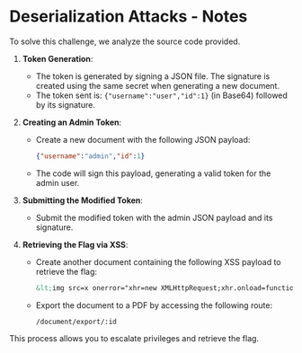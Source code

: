 # Deserialization Attacks - Notes

To solve this challenge, we analyze the source code provided.

1. **Token Generation**:
   - The token is generated by signing a JSON file. The signature is created using the same secret when generating a new document.
   - The token sent is: `{"username":"user","id":1}` (in Base64) followed by its signature.

2. **Creating an Admin Token**:
   - Create a new document with the following JSON payload:
     ```json
     {"username":"admin","id":1}
     ```
   - The code will sign this payload, generating a valid token for the admin user.

3. **Submitting the Modified Token**:
   - Submit the modified token with the admin JSON payload and its signature.

4. **Retrieving the Flag via XSS**:
   - Create another document containing the following XSS payload to retrieve the flag:
     ```html
     &lt;img src=x onerror="xhr=new XMLHttpRequest;xhr.onload=function(){document.write(xhr.responseText)};xhr.open('GET','file:///flag.txt');xhr.send()"&gt;
     ```
   - Export the document to a PDF by accessing the following route:
     ```
     /document/export/:id
     ```

This process allows you to escalate privileges and retrieve the flag.
